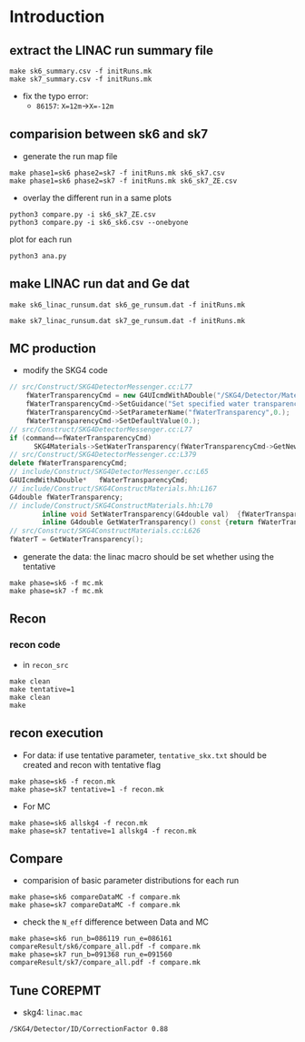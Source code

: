 # Introduction
## extract the LINAC run summary file
```
make sk6_summary.csv -f initRuns.mk
make sk7_summary.csv -f initRuns.mk
```
+ fix the typo error:
  + `86157`: `X=12m`->`X=-12m`
## comparision between sk6 and sk7
+ generate the run map file
```
make phase1=sk6 phase2=sk7 -f initRuns.mk sk6_sk7.csv
make phase1=sk6 phase2=sk7 -f initRuns.mk sk6_sk7_ZE.csv
```
+ overlay the different run in a same plots
```
python3 compare.py -i sk6_sk7_ZE.csv
python3 compare.py -i sk6_sk6.csv --onebyone
```
plot for each run
```
python3 ana.py
```
## make LINAC run dat and Ge dat
```shell
make sk6_linac_runsum.dat sk6_ge_runsum.dat -f initRuns.mk

make sk7_linac_runsum.dat sk7_ge_runsum.dat -f initRuns.mk
```
## MC production
+ modify the SKG4 code
```c++
// src/Construct/SKG4DetectorMessenger.cc:L77
	fWaterTransparencyCmd = new G4UIcmdWithADouble("/SKG4/Detector/Material/WaterTransparency",this);
	fWaterTransparencyCmd->SetGuidance("Set specified water transparency");
	fWaterTransparencyCmd->SetParameterName("fWaterTransparency",0.);
	fWaterTransparencyCmd->SetDefaultValue(0.);
// src/Construct/SKG4DetectorMessenger.cc:L77
if (command==fWaterTransparencyCmd)	
      SKG4Materials->SetWaterTransparency(fWaterTransparencyCmd->GetNewDoubleValue(newValue));
// src/Construct/SKG4DetectorMessenger.cc:L379
delete fWaterTransparencyCmd;
// include/Construct/SKG4DetectorMessenger.cc:L65
G4UIcmdWithADouble*   fWaterTransparencyCmd;
// include/Construct/SKG4ConstructMaterials.hh:L167
G4double fWaterTransparency;
// include/Construct/SKG4ConstructMaterials.hh:L70
		inline void SetWaterTransparency(G4double val)	{fWaterTransparency = val;}
		inline G4double GetWaterTransparency() const {return fWaterTransparency;}
// src/Construct/SKG4ConstructMaterials.cc:L626
fWaterT = GetWaterTransparency();

```
+ generate the data: the linac macro should be set whether using the tentative
```shell
make phase=sk6 -f mc.mk
make phase=sk7 -f mc.mk
```
## Recon
### recon code
+ in `recon_src`
```
make clean
make tentative=1
make clean
make
```
## recon execution
+ For data: if use tentative parameter, `tentative_skx.txt` should be created and recon with tentative flag
```
make phase=sk6 -f recon.mk
make phase=sk7 tentative=1 -f recon.mk
```
+ For MC
```
make phase=sk6 allskg4 -f recon.mk
make phase=sk7 tentative=1 allskg4 -f recon.mk
```
## Compare
+ comparision of basic parameter distributions for each run
```
make phase=sk6 compareDataMC -f compare.mk
make phase=sk7 compareDataMC -f compare.mk
```
+ check the `N_eff` difference between Data and MC
```
make phase=sk6 run_b=086119 run_e=086161 compareResult/sk6/compare_all.pdf -f compare.mk
make phase=sk7 run_b=091368 run_e=091560 compareResult/sk7/compare_all.pdf -f compare.mk
```
## Tune COREPMT
+ skg4: `linac.mac`
```
/SKG4/Detector/ID/CorrectionFactor 0.88
```
